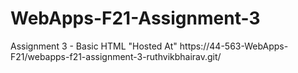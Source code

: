 # WebApps-F21-Assignment-3
Assignment 3 - Basic HTML
"Hosted At" https://44-563-WebApps-F21/webapps-f21-assignment-3-ruthvikbhairav.git/
